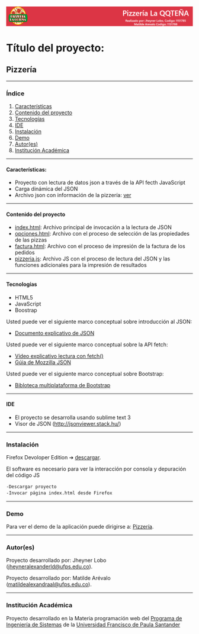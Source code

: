 ![Pizzería](./images/cabecera.png)
# Título del proyecto:

## Pizzería
***
### Índice
1. [Características](#caracter-sticas-)
2. [Contenido del proyecto](#contenido-del-proyecto)
3. [Tecnologías](#tecnologías)
4. [IDE](#ide)
5. [Instalación](#instalación)
6. [Demo](#demo)
7. [Autor(es)](#autores)
8. [Institución Académica](#institución-académica)
***

#### Características:

  - Proyecto con lectura de datos json a través de la API fecth JavaScript
  - Carga dinámica del JSON
  - Archivo json con información de la pizzería: [ver](https://raw.githubusercontent.com/madarme/persistencia/main/pizza.json)
  
***
  #### Contenido del proyecto
  - [index.html](https://gitlab.com/Wolf21/pizzeria/-/blob/master/index.html): Archivo principal de invocación a la lectura de JSON
  - [opciones.html](https://gitlab.com/Wolf21/pizzeria/-/blob/master/html/opciones.html): Archivo con el proceso de selección de las propiedades de las pizzas
  - [factura.html](https://gitlab.com/Wolf21/pizzeria/-/blob/master/html/factura.html): Archivo con el proceso de impresión de la factura de los pedidos
  - [pizzeria.js](https://gitlab.com/Wolf21/pizzeria/-/blob/master/js/pizzeria.js): Archivo JS con el proceso de lectura del JSON y las funciones adicionales para la impresión de resultados
  

***
#### Tecnologías

  - HTML5
  - JavaScript
  - Boostrap
    
Usted puede ver el siguiente marco conceptual sobre introducción al JSON:

  - [Documento explicativo de JSON](https://www.json.org/json-es.html)

Usted puede ver el siguiente marco conceptual sobre la API fetch:

  - [Vídeo explicativo lectura con fetch()](https://www.youtube.com/watch?v=xqBvtvXh9Z4)
  - [Gúia de Mozzilla JSON](https://developer.mozilla.org/es/docs/Learn/JavaScript/Objects/JSON)
  
Usted puede ver el siguiente marco conceptual sobre Bootstrap:

  - [Bibloteca multiplataforma de Bootstrap](https://getbootstrap.com/)

  ***
#### IDE

- El proyecto se desarrolla usando sublime text 3 
- Visor de JSON (http://jsonviewer.stack.hu/)

***
### Instalación

Firefox Devoloper Edition ➔ [descargar](https://www.mozilla.org/es-ES/firefox/developer/).

El software es necesario para ver la interacción por consola y depuración del código JS


```sh
-Descargar proyecto
-Invocar página index.html desde Firefox 
```

***
### Demo

Para ver el demo de la aplicación puede dirigirse a: [Pizzería](http://ufps21.madarme.co/Pizzeria/).

***
### Autor(es)
Proyecto desarrollado por: Jheyner Lobo (<jheyneralexanderld@ufps.edu.co>).

Proyecto desarrollado por: Matilde Arévalo (<matildealexandraal@ufps.edu.co>).

***
### Institución Académica   
Proyecto desarrollado en la Materia programación web del  [Programa de Ingeniería de Sistemas] de la [Universidad Francisco de Paula Santander]


   [Programa de Ingeniería de Sistemas]:<https://ingsistemas.cloud.ufps.edu.co/>
   [Universidad Francisco de Paula Santander]:<https://ww2.ufps.edu.co/>
   
